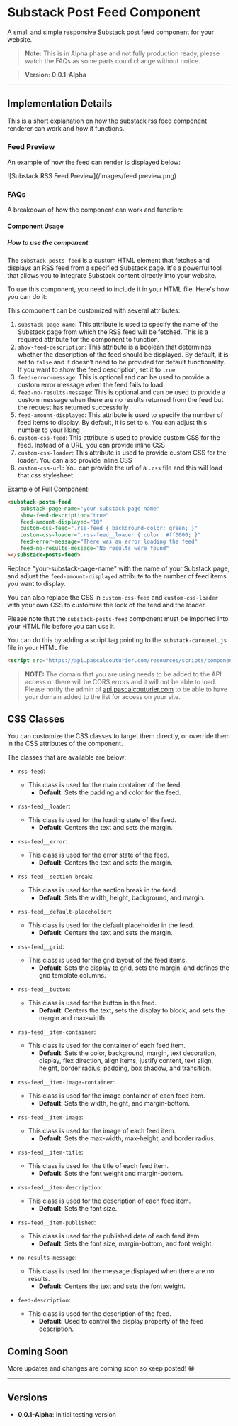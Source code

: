 # Substack Post Feed Component

A small and simple responsive Substack post feed component for your website.

> **Note:** This is in Alpha phase and not fully production ready, please watch the FAQs as some parts could change without notice.

> **Version: 0.0.1-Alpha**

---

## Implementation Details

This is a short explanation on how the substack rss feed component renderer can work and how it functions.

### Feed Preview

An example of how the feed can render is displayed below:

![Substack RSS Feed Preview](/images/feed preview.png)

### FAQs

A breakdown of how the component can work and function:

#### Component Usage

##### How to use the component

The `substack-posts-feed` is a custom HTML element that fetches and displays an RSS feed from a specified Substack page. It's a powerful tool that allows you to integrate Substack content directly into your website.

To use this component, you need to include it in your HTML file. Here's how you can do it:

This component can be customized with several attributes:

1. `substack-page-name`: This attribute is used to specify the name of the Substack page from which the RSS feed will be fetched. This is a required attribute for the component to function.
2. `show-feed-description`: This attribute is a boolean that determines whether the description of the feed should be displayed. By default, it is set to `false` and it doesn’t need to be provided for default functionality. If you want to show the feed description, set it to `true`
3. `feed-error-message`: This is optional and can be used to provide a custom error message when the feed fails to load
4. `feed-no-results-message`: This is optional and can be used to provide a custom message when there are no results returned from the feed but the request has returned successfully
5. `feed-amount-displayed`: This attribute is used to specify the number of feed items to display. By default, it is set to `6`. You can adjust this number to your liking
6. `custom-css-feed`: This attribute is used to provide custom CSS for the feed. Instead of a URL, you can provide inline CSS
7. `custom-css-loader`: This attribute is used to provide custom CSS for the loader. You can also provide inline CSS
8. `custom-css-url`: You can provide the url of a `.css` file and this will load that css stylesheet

Example of Full Component:

```html
<substack-posts-feed 
    substack-page-name="your-substack-page-name" 
    show-feed-description="true" 
    feed-amount-displayed="10" 
    custom-css-feed=".rss-feed { background-color: green; }"
    custom-css-loader=".rss-feed__loader { color: #ff0000; }"
    feed-error-message="There was an error loading the feed"
    feed-no-results-message="No results were found"
></substack-posts-feed>
```

Replace "your-substack-page-name" with the name of your Substack page, and adjust the `feed-amount-displayed` attribute to the number of feed items you want to display. 

You can also replace the CSS in `custom-css-feed` and `custom-css-loader` with your own CSS to customize the look of the feed and the loader.

Please note that the `substack-posts-feed` component must be imported into your HTML file before you can use it. 

You can do this by adding a script tag pointing to the `substack-carousel.js` file in your HTML file:

```html
<script src="https://api.pascalcouturier.com/resources/scripts/components/substack-post-feed.js"></script>
```

> **NOTE:** The domain that you are using needs to be added to the API access or there will be CORS errors and it will not be able to load. Please notify the admin of [api.pascalcouturier.com](http://api.pascalcouturier.com/) to be able to have your domain added to the list for access on your site.

## CSS Classes

You can customize the CSS classes to target them directly, or override them in the CSS attributes of the component.

The classes that are available are below:

- `rss-feed`: 
  - This class is used for the main container of the feed. 
    - **Default**: Sets the padding and color for the feed.

- `rss-feed__loader`: 
  - This class is used for the loading state of the feed. 
    - **Default**: Centers the text and sets the margin.

- `rss-feed__error`: 
  - This class is used for the error state of the feed. 
    - **Default**: Centers the text and sets the margin.

- `rss-feed__section-break`: 
  - This class is used for the section break in the feed. 
    - **Default**: Sets the width, height, background, and margin.

- `rss-feed__default-placeholder`: 
  - This class is used for the default placeholder in the feed. 
    - **Default**: Centers the text and sets the margin.

- `rss-feed__grid`: 
  - This class is used for the grid layout of the feed items.
    - **Default**: Sets the display to grid, sets the margin, and defines the grid template columns.

- `rss-feed__button`: 
  - This class is used for the button in the feed.
    - **Default**: Centers the text, sets the display to block, and sets the margin and max-width.

- `rss-feed__item-container`: 
  - This class is used for the container of each feed item. 
    - **Default**: Sets the color, background, margin, text decoration, display, flex direction, align items, justify content, text align, height, border radius, padding, box shadow, and transition.

- `rss-feed__item-image-container`: 
  - This class is used for the image container of each feed item. 
    - **Default**: Sets the width, height, and margin-bottom.

- `rss-feed__item-image`: 
  - This class is used for the image of each feed item. 
    - **Default**: Sets the max-width, max-height, and border radius.

- `rss-feed__item-title`: 
  - This class is used for the title of each feed item. 
    - **Default**: Sets the font weight and margin-bottom.

- `rss-feed__item-description`: 
  - This class is used for the description of each feed item. 
    - **Default**: Sets the font size.

- `rss-feed__item-published`: 
  - This class is used for the published date of each feed item. 
    - **Default**: Sets the font size, margin-bottom, and font weight.

- `no-results-message`: 
  - This class is used for the message displayed when there are no results. 
    - **Default**: Centers the text and sets the font weight.

- `feed-description`: 
  - This class is used for the description of the feed. 
    - **Default**: Used to control the display property of the feed description.

## Coming Soon

More updates and changes are coming soon so keep posted! 😁

---

## Versions

- **0.0.1-Alpha**: Initial testing version